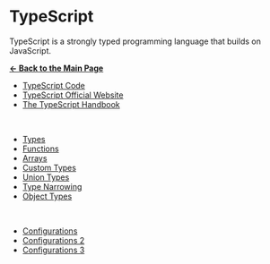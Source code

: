 # TypeScript

TypeScript is a strongly typed programming language that builds on JavaScript.

[**&larr; Back to the Main Page**](./../README.md)

- [TypeScript Code](./ts-code.md)
- [TypeScript Official Website](https://www.typescriptlang.org/)
- [The TypeScript Handbook](https://www.typescriptlang.org/docs/handbook/intro.html)

<br>

- [Types](./types.md)
- [Functions](./functions.md)
- [Arrays](./arrays.md)
- [Custom Types](./custom-types.md)
- [Union Types](./union-types.md)
- [Type Narrowing](./type-narrowing.md)
- [Object Types](./object-types.md)

<br>

- [Configurations](./configs.md)
- [Configurations 2](./configs-2.md)
- [Configurations 3](./configs-3.md)

<br>
